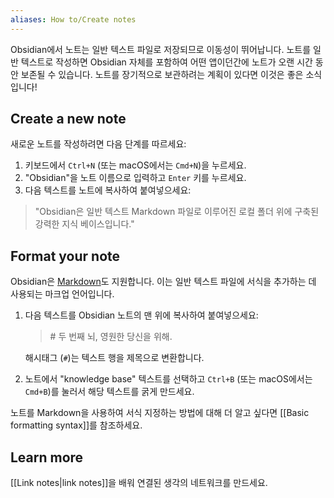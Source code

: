 ```yaml
---
aliases: How to/Create notes
---
```


Obsidian에서 노트는 일반 텍스트 파일로 저장되므로 이동성이 뛰어납니다. 노트를 일반 텍스트로 작성하면 Obsidian 자체를 포함하여 어떤 앱이던간에 노트가 오랜 시간 동안 보존될 수 있습니다. 노트를 장기적으로 보관하려는 계획이 있다면 이것은 좋은 소식입니다!

## Create a new note

새로운 노트를 작성하려면 다음 단계를 따르세요:

1. 키보드에서 `Ctrl+N` (또는 macOS에서는 `Cmd+N`)을 누르세요.
2. "Obsidian"을 노트 이름으로 입력하고 `Enter` 키를 누르세요.
3. 다음 텍스트를 노트에 복사하여 붙여넣으세요:

> "Obsidian은 일반 텍스트 Markdown 파일로 이루어진 로컬 폴더 위에 구축된 강력한 지식 베이스입니다."

## Format your note

Obsidian은 [Markdown](https://en.wikipedia.org/wiki/Markdown)도 지원합니다. 이는 일반 텍스트 파일에 서식을 추가하는 데 사용되는 마크업 언어입니다.

1. 다음 텍스트를 Obsidian 노트의 맨 위에 복사하여 붙여넣으세요:

   > \# 두 번째 뇌, 영원한 당신을 위해.

   해시태그 (`#`)는 텍스트 행을 제목으로 변환합니다.

2. 노트에서 "knowledge base" 텍스트를 선택하고 `Ctrl+B` (또는 macOS에서는 `Cmd+B`)를 눌러서 해당 텍스트를 굵게 만드세요.

노트를 Markdown을 사용하여 서식 지정하는 방법에 대해 더 알고 싶다면 [[Basic formatting syntax]]를 참조하세요.

## Learn more

[[Link notes|link notes]]을 배워 연결된 생각의 네트워크를 만드세요.
